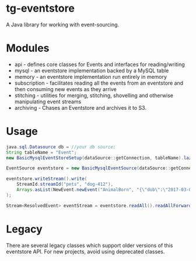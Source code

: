 tg-eventstore
=============

A Java library for working with event-sourcing.


Modules
=======

 - api          - defines core classes for Events and interfaces for reading/writing
 - mysql        - an eventstore implementation backed by a MySQL table
 - memory       - an eventstore implementation run entirely in memory
 - subscription - facilitates reading all the events from an eventstore and then consuming new events as they arrive
 - stitching    - utilities for merging, stitching, shovelling and otherwise manipulating event streams
 - archiving    - Chases an Eventstore and archives it to S3.


Usage
=====
```java
java.sql.Datasource db = //your db source;
String tableName = "Event";
new BasicMysqlEventStoreSetup(dataSource::getConnection, tableName).lazyCreate();

EventSource eventstore = new BasicMysqlEventSource(dataSource::getConnection, tableName);

eventstore.writeStream().write(
    StreamId.streamId("pets", "dog-412"),
    Arrays.asList(NewEvent.newEvent("AnimalBorn", "{\"dob\":\"2017-03-06\"}".getBytes("UTF-8")))
);

Stream<ResolvedEvent> eventStream = eventstore.readAll().readAllForwards();
```

Legacy
======

There are several legacy classes which support older versions of this eventstore API. For new projects, avoid
using deprecated classes.
